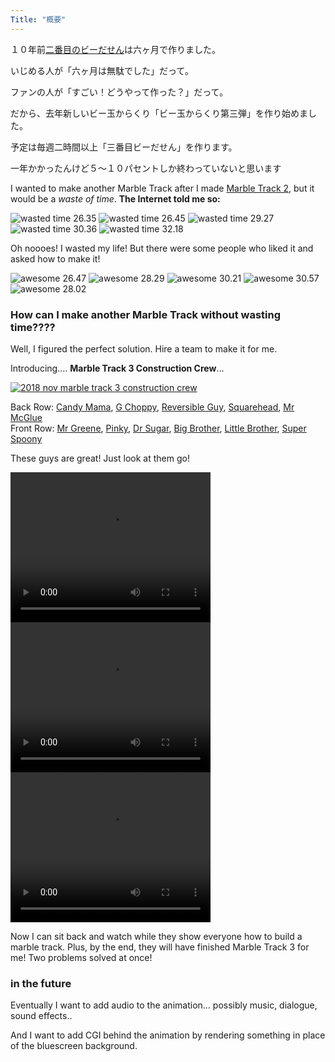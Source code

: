 ```yaml
---
Title: "概要"
---
```


１０年前[二番目のビーだせん](https://mt2.robnugen.com/)は六ヶ月で作りました。

いじめる人が「六ヶ月は無駄でした」だって。

ファンの人が「すごい！どうやって作った？」だって。

だから、去年新しいビー玉からくり「ビー玉からくり第三弾」を作り始めました。

予定は毎週二時間以上「三番目ビーだせん」を作ります。

一年かかったんけど５〜１０パセントしか終わっていないと思います



I wanted to make another Marble Track after I made [Marble Track 2](https://www.youtube.com/watch?v=mlUqu6QE7bw), but it would be a *waste of time*.  **The Internet told me so:**

![wasted time 26.35](//b.robnugen.com/art/marble_track_3/website/comments/haha/thumbs/wasted_time_26.35.png)
![wasted time 26.45](//b.robnugen.com/art/marble_track_3/website/comments/haha/thumbs/wasted_time_26.45.png)
![wasted time 29.27](//b.robnugen.com/art/marble_track_3/website/comments/haha/thumbs/wasted_time_29.27.png)
![wasted time 30.36](//b.robnugen.com/art/marble_track_3/website/comments/haha/thumbs/wasted_time_30.36.png)
![wasted time 32.18](//b.robnugen.com/art/marble_track_3/website/comments/haha/thumbs/wasted_time_32.18.png)

Oh noooes!  I wasted my life!  But there were some people who liked it and asked how to make it!


![awesome 26.47](//b.robnugen.com/art/marble_track_3/website/comments/cool/thumbs/awesome_26.47.png)
![awesome 28.29](//b.robnugen.com/art/marble_track_3/website/comments/cool/thumbs/awesome_28.29.png)
![awesome 30.21](//b.robnugen.com/art/marble_track_3/website/comments/cool/thumbs/awesome_30.21.png)
![awesome 30.57](//b.robnugen.com/art/marble_track_3/website/comments/cool/thumbs/awesome_30.57.png)
![awesome 28.02](//b.robnugen.com/art/marble_track_3/website/comments/cool/thumbs/awesome_28.02.png)

### How can I make another Marble Track without wasting time????

Well, I figured the perfect solution.  Hire a team to make it for me.

Introducing.... **Marble Track 3 Construction Crew**...

[![2018 nov marble track 3 construction crew](//b.robnugen.com/art/marble_track_3/construction/2018/thumbs/2018_nov_marble_track_3_construction_crew.jpg)](//b.robnugen.com/art/marble_track_3/construction/2018/2018_nov_marble_track_3_construction_crew.jpg)

Back Row: [Candy Mama](/workers/candy_mama/), [G Choppy](/workers/g_choppy/), [Reversible Guy](/workers/reversible/), [Squarehead](/w/square), [Mr McGlue](/workers/mr_mcglue/)<br/>
Front Row: [Mr Greene](/w/mg), [Pinky](/workers/pinky/), [Dr Sugar](/w/ds), [Big Brother](/workers/big_brother/), [Little Brother](/workers/lil_brother/), [Super Spoony](/workers/super_spoony/)

These guys are great!  Just look at them go!

<video width="320" height="240" controls loop>
<source src="https://b.robnugen.com/art/marble_track_3/workers/snippets/quick_look_francois_installs_stage.mp4" type="video/mp4">
</video>

<video width="320" height="240" controls loop>
<source src="https://b.robnugen.com/art/marble_track_3/workers/snippets/quick_look_g_choppy_cuts.mp4" type="video/mp4">
</video>

<video width="320" height="240" controls loop>
<source src="https://b.robnugen.com/art/marble_track_3/workers/snippets/quick_look_help_you_up.mp4" type="video/mp4">
</video>

Now I can sit back and watch while they show everyone how to build a marble track.  Plus, by the end, they will have finished Marble Track 3 for me!  Two problems solved at once!

### in the future

Eventually I want to add audio to the animation...  possibly music, dialogue, sound effects..

And I want to add CGI behind the animation by rendering something in place of the bluescreen background.
